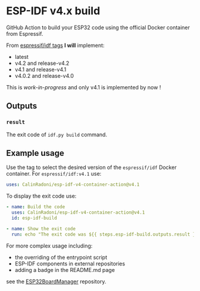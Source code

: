 # ESP-IDF v4.x build

GitHub Action to build your ESP32 code using the official Docker container from Espressif.

From [espressif/idf tags](https://hub.docker.com/r/espressif/idf/tags) **I will** implement:

- latest
- v4.2 and release-v4.2
- v4.1 and release-v4.1
- v4.0.2 and release-v4.0

This is *work-in-progress* and only v4.1 is implemented by now !

## Outputs

### `result`

The exit code of `idf.py build` command.

## Example usage

Use the tag to select the desired version of the `espressif/idf` Docker container.
For `espressif/idf:v4.1` use:

```yml
uses: CalinRadoni/esp-idf-v4-container-action@v4.1
```

To display the exit code use:

```yml
- name: Build the code
  uses: CalinRadoni/esp-idf-v4-container-action@v4.1
  id: esp-idf-build

- name: Show the exit code
  run: echo "The exit code was ${{ steps.esp-idf-build.outputs.result }}"
```

For more complex usage including:

- the overriding of the entrypoint script
- ESP-IDF components in external repositories
- adding a badge in the README.md page

see the [ESP32BoardManager](https://github.com/CalinRadoni/ESP32BoardManager) repository.

